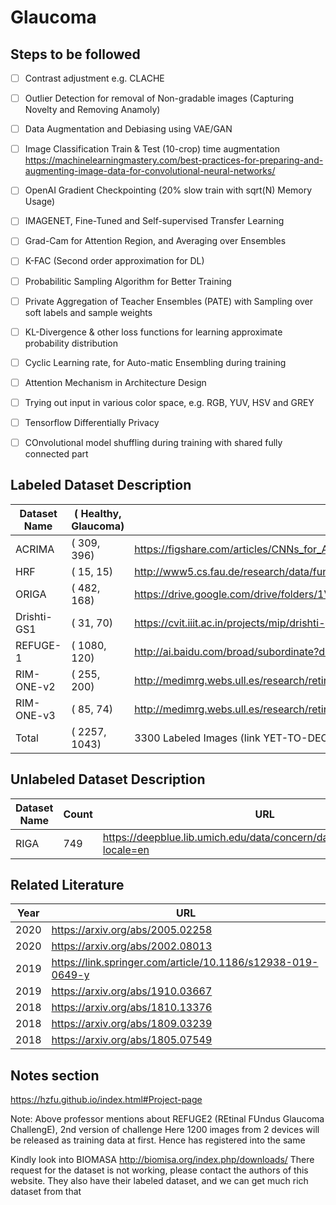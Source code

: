 # Glaucoma

## Steps to be followed
- [ ] Contrast adjustment e.g. CLACHE
- [ ] Outlier Detection for removal of Non-gradable images (Capturing Novelty and Removing Anamoly)
- [ ] Data Augmentation and Debiasing using VAE/GAN
- [ ] Image Classification Train & Test (10-crop) time augmentation
https://machinelearningmastery.com/best-practices-for-preparing-and-augmenting-image-data-for-convolutional-neural-networks/
- [ ] OpenAI Gradient Checkpointing (20% slow train with sqrt(N) Memory Usage)
- [ ] IMAGENET, Fine-Tuned and Self-supervised Transfer Learning
- [ ] Grad-Cam for Attention Region, and Averaging over Ensembles
- [ ] K-FAC (Second order approximation for DL)
- [ ] Probabilitic Sampling Algorithm for Better Training
- [ ] Private Aggregation of Teacher Ensembles (PATE) with Sampling over soft labels and sample weights
- [ ] KL-Divergence & other loss functions for learning approximate probability distribution
- [ ] Cyclic Learning rate, for Auto-matic Ensembling during training
- [ ] Attention Mechanism in Architecture Design
- [ ] Trying out input in various color space, e.g. RGB, YUV, HSV and GREY
- [ ] Tensorflow Differentially Privacy
- [ ] COnvolutional model shuffling during training with shared fully connected part


## Labeled Dataset Description

| Dataset Name           | (  Healthy, Glaucoma) | URL 
|------------------------|----------------------|--------------------------------------------
| ACRIMA                 | (      309,      396) | https://figshare.com/articles/CNNs_for_Automatic_Glaucoma_Assessment_using_Fundus_Images_An_Extensive_Validation/7613135
| HRF                    | (       15,       15) | http://www5.cs.fau.de/research/data/fundus-images/
| ORIGA                  | (      482,      168) | https://drive.google.com/drive/folders/1VPCvVsPgrfPNIl932xgU3XC_WFLUsXJR
| Drishti-GS1            | (       31,       70) | https://cvit.iiit.ac.in/projects/mip/drishti-gs/mip-dataset2/Home.php
| REFUGE-1               | (     1080,      120) | http://ai.baidu.com/broad/subordinate?dataset=gon ; https://refuge.grand-challenge.org/Download/
| RIM-ONE-v2             | (      255,      200) | http://medimrg.webs.ull.es/research/retinal-imaging/rim-one/
| RIM-ONE-v3             | (       85,       74) | http://medimrg.webs.ull.es/research/retinal-imaging/rim-one/
| Total                  | (     2257,     1043) | 3300 Labeled Images (link YET-TO-DECLARED)

## Unlabeled Dataset Description

| Dataset Name    | Count | URL 
|-----------------|-------|------------------------------------------------------------
| RIGA            |   749 | https://deepblue.lib.umich.edu/data/concern/data_sets/3b591905z?locale=en

## Related Literature

| Year | URL
|------|-------------
| 2020 | https://arxiv.org/abs/2005.02258
| 2020 | https://arxiv.org/abs/2002.08013
| 2019 | https://link.springer.com/article/10.1186/s12938-019-0649-y
| 2019 | https://arxiv.org/abs/1910.03667
| 2018 | https://arxiv.org/abs/1810.13376
| 2018 | https://arxiv.org/abs/1809.03239
| 2018 | https://arxiv.org/abs/1805.07549


## Notes section

https://hzfu.github.io/index.html#Project-page

Note: Above professor mentions about REFUGE2 (REtinal FUndus Glaucoma ChallengE), 2nd version of challenge
Here 1200 images from 2 devices will be released as training data at first. Hence has registered into the same

Kindly look into BIOMASA http://biomisa.org/index.php/downloads/
There request for the dataset is not working, please contact the authors of this website.
They also have their labeled dataset, and we can get much rich dataset from that
